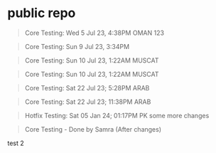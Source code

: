 # public repo
> Core Testing: Wed 5 Jul 23, 4:38PM OMAN
123

> Core Testing: Sun 9 Jul 23, 3:34PM 

> Core Testing: Sun 10 Jul 23, 1:22AM MUSCAT

> Core Testing: Sun 10 Jul 23, 1:22AM MUSCAT

> Core Testing: Sat 22 Jul 23; 5:28PM ARAB


> Core Testing: Sat 22 Jul 23; 11:38PM ARAB


> Hotfix Testing: Sat 05 Jan 24; 01:17PM PK
some more changes

> Core Testing - Done by Samra (After changes)

test 2
